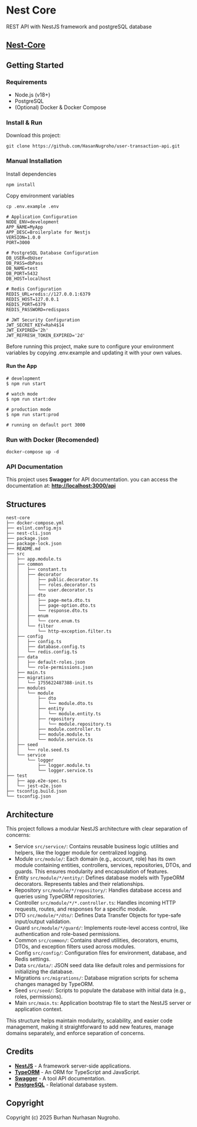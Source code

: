 # Nest Core
REST API with NestJS framework and postgreSQL database

## [Nest-Core](https://github.com/HasanNugroho/nest-core.git)

## Getting Started

### Requirements

- Node.js (v18+)
- PostgreSQL
- (Optional) Docker & Docker Compose

### Install & Run

Download this project:

```shell script
git clone https://github.com/HasanNugroho/user-transaction-api.git
```

### Manual Installation

Install dependencies

```shell script
npm install
```

Copy environment variables

```shell script
cp .env.example .env
```

```shell script
# Application Configuration
NODE_ENV=development
APP_NAME=MyApp
APP_DESC=Broilerplate for Nestjs
VERSION=1.0.0
PORT=3000

# PostgreSQL Database Configuration
DB_USER=dbUser
DB_PASS=dbPass
DB_NAME=test
DB_PORT=5432
DB_HOST=localhost

# Redis Configuration
REDIS_URL=redis://127.0.0.1:6379
REDIS_HOST=127.0.0.1
REDIS_PORT=6379
REDIS_PASSWORD=redispass

# JWT Security Configuration
JWT_SECRET_KEY=Rah4$14
JWT_EXPIRED='2h'
JWT_REFRESH_TOKEN_EXPIRED='2d'
```

Before running this project, make sure to configure your environment variables by copying .env.example and updating it with your own values.

#### Run the App

```shell script
# development
$ npm run start

# watch mode
$ npm run start:dev

# production mode
$ npm run start:prod

# running on default port 3000
```

### Run with Docker (Recomended)

```shell script
docker-compose up -d
```

### API Documentation

This project uses **Swagger** for API documentation. you can access the documentation at: **[http://localhost:3000/api](http://localhost:3000/api)**

## Structures

```
nest-core
├── docker-compose.yml
├── eslint.config.mjs
├── nest-cli.json
├── package.json
├── package-lock.json
├── README.md
├── src
│   ├── app.module.ts
│   ├── common
│   │   ├── constant.ts
│   │   ├── decorator
│   │   │   ├── public.decorator.ts
│   │   │   ├── roles.decorator.ts
│   │   │   └── user.decorator.ts
│   │   ├── dto
│   │   │   ├── page-meta.dto.ts
│   │   │   ├── page-option.dto.ts
│   │   │   └── response.dto.ts
│   │   ├── enum
│   │   │   └── core.enum.ts
│   │   └── filter
│   │       └── http-exception.filter.ts
│   ├── config
│   │   ├── config.ts
│   │   ├── database.config.ts
│   │   └── redis.config.ts
│   ├── data
│   │   ├── default-roles.json
│   │   └── role-permissions.json
│   ├── main.ts
│   ├── migrations
│   │   └── 1755622487388-init.ts
│   ├── modules
│   │   └── module
│   │       ├── dto
│   │       │   └── module.dto.ts
│   │       ├── entity
│   │       │   └── module.entity.ts
│   │       ├── repository
│   │       │   └── module.repository.ts
│   │       ├── module.controller.ts
│   │       ├── module.module.ts
│   │       └── module.service.ts
│   ├── seed
│   │   └── role.seed.ts
│   └── service
│       └── logger
│           ├── logger.module.ts
│           └── logger.service.ts
├── test
│   ├── app.e2e-spec.ts
│   └── jest-e2e.json
├── tsconfig.build.json
└── tsconfig.json

```

## Architecture

This project follows a modular NestJS architecture with clear separation of concerns:
  - Service `src/service/`: Contains reusable business logic utilities and helpers, like the logger module for centralized logging.
  - Module `src/module/`: Each domain (e.g., account, role) has its own module containing entities, controllers, services, repositories, DTOs, and guards. This ensures modularity and encapsulation of features.
  - Entity `src/module/*/entity/`: Defines database models with TypeORM decorators. Represents tables and their relationships.
  - Repository `src/module/*/repository/`: Handles database access and queries using TypeORM repositories.
  - Controller `src/module/*/*.controller.ts`: Handles incoming HTTP requests, routes, and responses for a specific module.
  - DTO `src/module/*/dto/`: Defines Data Transfer Objects for type-safe input/output validation.
  - Guard `src/module/*/guard/`: Implements route-level access control, like authentication and role-based permissions.
  - Common `src/common/`: Contains shared utilities, decorators, enums, DTOs, and exception filters used across modules.
  - Config `src/config/`: Configuration files for environment, database, and Redis settings.
  - Data `src/data/`: JSON seed data like default roles and permissions for initializing the database.
  - Migrations `src/migrations/`: Database migration scripts for schema changes managed by TypeORM.
  - Seed `src/seed/`: Scripts to populate the database with initial data (e.g., roles, permissions).
  - Main `src/main.ts`: Application bootstrap file to start the NestJS server or application context.

This structure helps maintain modularity, scalability, and easier code management, making it straightforward to add new features, manage domains separately, and enforce separation of concerns.

## Credits

- **[NestJS](https://nestjs.com/)** - A framework server-side applications.
- **[TypeORM](https://typeorm.io/)** - An ORM for TypeScript and JavaScript.
- **[Swagger](https://swagger.io/)** - A tool API documentation.
- **[PostgreSQL](https://www.postgresql.org/)** - Relational database system.

## Copyright

Copyright (c) 2025 Burhan Nurhasan Nugroho.